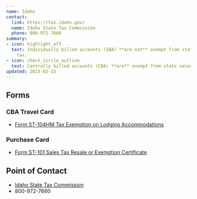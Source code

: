 ```yaml
---
name: Idaho
contact:
  link: https://tax.idaho.gov/
  name: Idaho State Tax Commission
  phone: 800-972-7660
summary:
- icon: highlight_off
  text: Individually billed accounts (IBA) **are not** exempt from state sales
    tax.
- icon: check_circle_outline
  text: Centrally billed accounts (CBA) **are** exempt from state sales tax.
updated: 2023-02-15
---
```


## Forms

### CBA Travel Card

* [Form ST-104HM Tax Exemption on Lodging Accommodations](https://tax.idaho.gov/taxes/sales-use/forms/)

### Purchase Card

* [Form ST-101 Sales Tax Resale or Exemption Certificate](https://tax.idaho.gov/taxes/sales-use/forms/)

## Point of Contact
- [Idaho State Tax Commission](https://tax.idaho.gov/)
- 800-972-7660